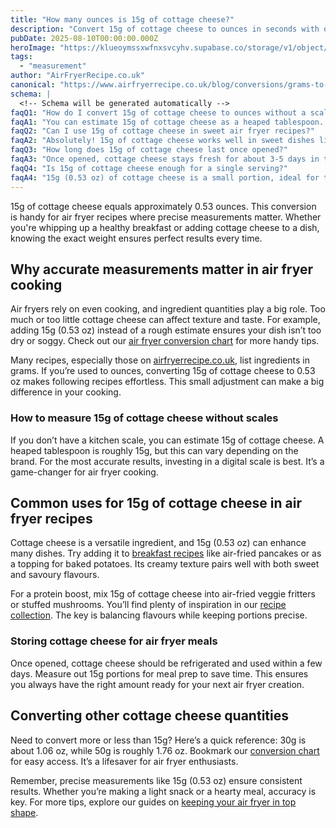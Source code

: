 ```yaml
---
title: "How many ounces is 15g of cottage cheese?"
description: "Convert 15g of cottage cheese to ounces in seconds with our simple guide. Perfect for air fryer recipes and meal prep!"
pubDate: 2025-08-10T00:00:00.000Z
heroImage: "https://klueoymssxwfnxsvcyhv.supabase.co/storage/v1/object/public/Shmucket/15g-cottage-cheese-to-ounces.webp"
tags:
  - "measurement"
author: "AirFryerRecipe.co.uk"
canonical: "https://www.airfryerrecipe.co.uk/blog/conversions/grams-to-ounces/15g-cottage-cheese-to-ounces"
schema: |
  <!-- Schema will be generated automatically -->
faqQ1: "How do I convert 15g of cottage cheese to ounces without a scale?"
faqA1: "You can estimate 15g of cottage cheese as a heaped tablespoon. However, this isn’t as precise as using a digital scale. For best results, especially in air fryer recipes, a scale is recommended."
faqQ2: "Can I use 15g of cottage cheese in sweet air fryer recipes?"
faqA2: "Absolutely! 15g of cottage cheese works well in sweet dishes like air-fried pancakes or stuffed French toast. Its mild flavour blends nicely with fruits and honey. Check out our breakfast recipes for ideas."
faqQ3: "How long does 15g of cottage cheese last once opened?"
faqA3: "Once opened, cottage cheese stays fresh for about 3-5 days in the fridge. Measure out 15g portions for meal prep to avoid waste. Always check for freshness before use."
faqQ4: "Is 15g of cottage cheese enough for a single serving?"
faqA4: "15g (0.53 oz) of cottage cheese is a small portion, ideal for toppings or light recipes. For a larger serving, you might need 30g or more. Adjust based on your recipe and dietary needs."
---
```

<p>15g of cottage cheese equals approximately 0.53 ounces. This conversion is handy for air fryer recipes where precise measurements matter. Whether you're whipping up a healthy breakfast or adding cottage cheese to a dish, knowing the exact weight ensures perfect results every time.</p>  

<h2>Why accurate measurements matter in air fryer cooking</h2>  
<p>Air fryers rely on even cooking, and ingredient quantities play a big role. Too much or too little cottage cheese can affect texture and taste. For example, adding 15g (0.53 oz) instead of a rough estimate ensures your dish isn’t too dry or soggy. Check out our <a href=https://www.airfryerrecipe.co.uk/air-fryer-conversion-chart>air fryer conversion chart</a> for more handy tips.</p>  

<p>Many recipes, especially those on <a href=https://www.airfryerrecipe.co.uk>airfryerrecipe.co.uk</a>, list ingredients in grams. If you’re used to ounces, converting 15g of cottage cheese to 0.53 oz makes following recipes effortless. This small adjustment can make a big difference in your cooking.</p>  

<h3>How to measure 15g of cottage cheese without scales</h3>  
<p>If you don’t have a kitchen scale, you can estimate 15g of cottage cheese. A heaped tablespoon is roughly 15g, but this can vary depending on the brand. For the most accurate results, investing in a digital scale is best. It’s a game-changer for air fryer cooking.</p>  

<h2>Common uses for 15g of cottage cheese in air fryer recipes</h2>  
<p>Cottage cheese is a versatile ingredient, and 15g (0.53 oz) can enhance many dishes. Try adding it to <a href=https://www.airfryerrecipe.co.uk/recipe-category/breakfast>breakfast recipes</a> like air-fried pancakes or as a topping for baked potatoes. Its creamy texture pairs well with both sweet and savoury flavours.</p>  

<p>For a protein boost, mix 15g of cottage cheese into air-fried veggie fritters or stuffed mushrooms. You’ll find plenty of inspiration in our <a href=https://www.airfryerrecipe.co.uk/recipes>recipe collection</a>. The key is balancing flavours while keeping portions precise.</p>  

<h3>Storing cottage cheese for air fryer meals</h3>  
<p>Once opened, cottage cheese should be refrigerated and used within a few days. Measure out 15g portions for meal prep to save time. This ensures you always have the right amount ready for your next air fryer creation.</p>  

<h2>Converting other cottage cheese quantities</h2>  
<p>Need to convert more or less than 15g? Here’s a quick reference: 30g is about 1.06 oz, while 50g is roughly 1.76 oz. Bookmark our <a href=https://www.airfryerrecipe.co.uk/air-fryer-conversion-chart>conversion chart</a> for easy access. It’s a lifesaver for air fryer enthusiasts.</p>  

<p>Remember, precise measurements like 15g (0.53 oz) ensure consistent results. Whether you’re making a light snack or a hearty meal, accuracy is key. For more tips, explore our guides on <a href=https://www.airfryerrecipe.co.uk/air-fryer-cleaner>keeping your air fryer in top shape</a>.</p>
